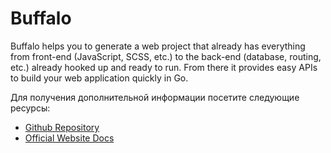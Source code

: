 # Buffalo

Buffalo helps you to generate a web project that already has everything from front-end (JavaScript, SCSS, etc.) to the back-end (database, routing, etc.) already hooked up and ready to run. From there it provides easy APIs to build your web application quickly in Go.

Для получения дополнительной информации посетите следующие ресурсы:

- [Github Repository](https://github.com/gobuffalo/buffalo)
- [Official Website Docs](https://gobuffalo.io/)
